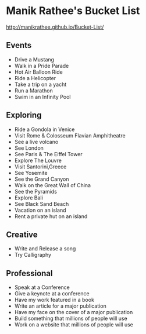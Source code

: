<h1>Manik Rathee's Bucket List</h1>
<a href="http://manikrathee.github.io/Bucket-List/" itemprop="url">http://manikrathee.github.io/Bucket-List/</a>

<h2>Events</h2>
<ul>
    <li>Drive a Mustang</li>
    <li class="complete">Walk in a Pride Parade</li>
    <li>Hot Air Balloon Ride</li>
    <li>Ride a Helicopter</li>
    <li>Take a trip on a yacht</li>
    <li>Run a Marathon</li>
    <li>Swim in an Infinity Pool</li>
</ul>
   
<h2>Exploring</h2>
<ul>
    <li>Ride a Gondola in Venice</li>
    <li>Visit Rome &amp; Colosseum Flavian Amphitheatre</li>
    <li>See a live volcano</li>
    <li>See London</li>
    <li>See Paris &amp; The Eiffel Tower</li>
    <li>Explore The Louvre</li>
    <li>Visit Santorini,Greece</li>
    <li>See Yosemite</li>
    <li>See the Grand Canyon</li>
    <li>Walk on the Great Wall of China</li>
    <li>See the Pyramids</li>
    <li>Explore Bali</li>
    <li>See Black Sand Beach</li>
    <li>Vacation on an island</li>
    <li>Rent a private hut on an island</li>
</ul>
   
<h2>Creative</h2>
<ul>
    <li>Write and Release a song</li>
    <li>Try Calligraphy</li>
</ul>

<h2>Professional</h2>
<ul>
  <li>Speak at a Conference</li>
  <li>Give a keynote at a conference</li>
  <li>Have my work featured in a book</li>
  <li>Write an article for a major publication</li>
  <li>Have my face on the cover of a major publication</li>
  <li>Build something that millions of people will use</li>
  <li>Work on a website that millions of people will use</li>
</ul>